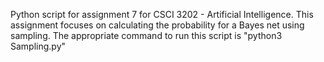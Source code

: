 Python script for assignment 7 for CSCI 3202 - Artificial Intelligence. This assignment focuses on calculating the probability for a Bayes net using sampling.
The appropriate command to run this script is "python3 Sampling.py"

